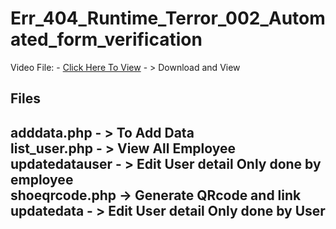 # Err_404_Runtime_Terror_002_Automated_form_verification


Video File: - <a href="https://github.com/vishwaashish/Err_404_Runtime_Terror_002_Automated_form_verification/blob/main/Err_404_Runtime_Terror_002_Automated_form_verification%20Video.webm">Click Here To View</a> - > Download and View


<h2>Files<h2>
 <p>
 adddata.php - > To Add Data<br>
 list_user.php - > View All Employee <br>
 updatedatauser - > Edit User detail Only done by employee <br>
 shoeqrcode.php -> Generate QRcode and link <br>
 updatedata - > Edit User detail Only done by User <br>
  </p>

